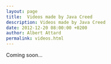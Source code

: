 ```yaml
---
layout: page
title:  Videos made by Java Creed
description: Videos made by Java Creed
date: 2012-12-20 08:00:00 +0200
author: Albert Attard
permalink: videos.html
---
```


Coming soon...
